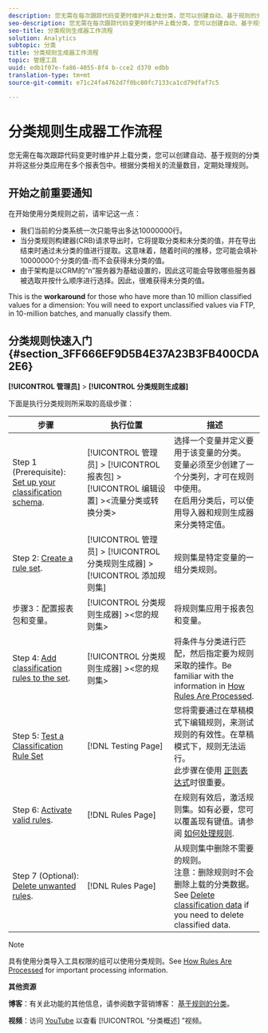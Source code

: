 ```yaml
---
description: 您无需在每次跟踪代码变更时维护并上载分类，您可以创建自动、基于规则的分类并将这些分类应用在多个报表包中。根据分类相关的流量数目，定期处理规则。
seo-description: 您无需在每次跟踪代码变更时维护并上载分类，您可以创建自动、基于规则的分类并将这些分类应用在多个报表包中。根据分类相关的流量数目，定期处理规则。
seo-title: 分类规则生成器工作流程
solution: Analytics
subtopic: 分类
title: 分类规则生成器工作流程
topic: 管理工具
uuid: edb1f07e-fa86-4055-8f4 b-cce2 d370 edbb
translation-type: tm+mt
source-git-commit: e71c24fa4762d7f0bc80fc7133ca1cd79dfaf7c5

---
```



# 分类规则生成器工作流程

您无需在每次跟踪代码变更时维护并上载分类，您可以创建自动、基于规则的分类并将这些分类应用在多个报表包中。根据分类相关的流量数目，定期处理规则。

## 开始之前重要通知

在开始使用分类规则之前，请牢记这一点：

* 我们当前的分类系统一次只能导出多达10000000行。
* 当分类规则构建器(CRB)请求导出时，它将提取分类和未分类的值，并在导出结束时通过未分类的值进行提取。这意味着，随着时间的推移，您可能会填补10000000个分类的值-而不会获得未分类的值。
* 由于架构是以CRM的“n”服务器为基础设置的，因此这可能会导致哪些服务器被选取并按什么顺序进行选择。因此，很难获得未分类的值。

This is the **workaround** for those who have more than 10 million classified values for a dimension: You will need to export unclassified values via FTP, in 10-million batches, and manually classify them.

## 分类规则快速入门 {#section_3FF666EF9D5B4E37A23B3FB400CDA2E6}

**[!UICONTROL 管理员]** &gt; **[!UICONTROL 分类规则生成器]**

下面是执行分类规则所采取的高级步骤：

| 步骤 | 执行位置 | 描述 |
|--- |--- |--- |
| Step 1 (Prerequisite): [Set up your classification schema](https://marketing.adobe.com/resources/help/en_US/reference/?f=c_classifications). | [!UICONTROL 管理员] &gt; [!UICONTROL 报表包] &gt; [!UICONTROL 编辑设置] &gt;&lt;流量分类或转换分类&gt; | 选择一个变量并定义要用于该变量的分类。<br>变量必须至少创建了一个分类列，才可在规则中使用。<br>在启用分类后，可以使用导入器和规则生成器来分类特定值。 |
| Step 2: [Create a rule set](../../../components/c-classifications2/crb/classification-rule-set.md). | [!UICONTROL 管理员] &gt; [!UICONTROL 分类规则生成器] &gt; [!UICONTROL 添加规则集] | 规则集是特定变量的一组分类规则。 |
| 步骤3：配置报表包和变量。 | [!UICONTROL 分类规则生成器] &gt;&lt;您的规则集&gt; | 将规则集应用于报表包和变量。 |
| Step 4: [Add classification rules to the set](../../../components/c-classifications2/crb/classification-quickstart-rules.md). | [!UICONTROL 分类规则生成器] &gt;&lt;您的规则集&gt; | 将条件与分类进行匹配，然后指定要为规则采取的操作。Be familiar with the information in  [How Rules Are Processed](../../../components/c-classifications2/crb/classification-quickstart-rules.md). |
| Step 5: [Test a Classification Rule Set](../../../components/c-classifications2/crb/classification-quickstart-rules.md) | [!DNL Testing Page] | 您将需要通过在草稿模式下编辑规则，来测试规则的有效性。在草稿模式下，规则无法运行。<br>此步骤在使用 [正则表达式](../../../components/c-classifications2/crb/classification-quickstart-rules.md)时很重要。 |
| Step 6: [Activate valid rules](../../../components/c-classifications2/crb/classification-rule-definitions.md). | [!DNL Rules Page] | 在规则有效后，激活规则集。如有必要，您可以覆盖现有键值。请参阅 [如何处理规则](../../../components/c-classifications2/crb/classification-quickstart-rules.md). |
| Step 7 (Optional): [Delete unwanted rules](../../../components/c-classifications2/crb/classification-rule-definitions.md). | [!DNL Rules Page] | 从规则集中删除不需要的规则。<br>注意：删除规则时不会删除上载的分类数据。See  [Delete classification data](../../../components/c-classifications2/c-classifications-importer/t-delete-classification-data.md) if you need to delete classified data. |

>[!NOTE]
>
>具有使用分类导入工具权限的组可以使用分类规则。See [How Rules Are Processed](../../../components/c-classifications2/crb/classification-quickstart-rules.md) for important processing information.

**其他资源**

**博客**：有关此功能的其他信息，请参阅数字营销博客： [基于规则的分类](https://blogs.adobe.com/digitalmarketing/analytics/rule-based-classifications-part-1-making-classifications-easier/?utm_source=feedburner&utm_medium=feed&utm_campaign=Feed%3A+AdobeDigitalMarketing+%28Adobe+Digital+Marketing+Blog%29)。

**视频**：访问 [YouTube](https://www.youtube.com/watch?v=6laI5SBXY-I) 以查看 [!UICONTROL “分类概述] ”视频。
